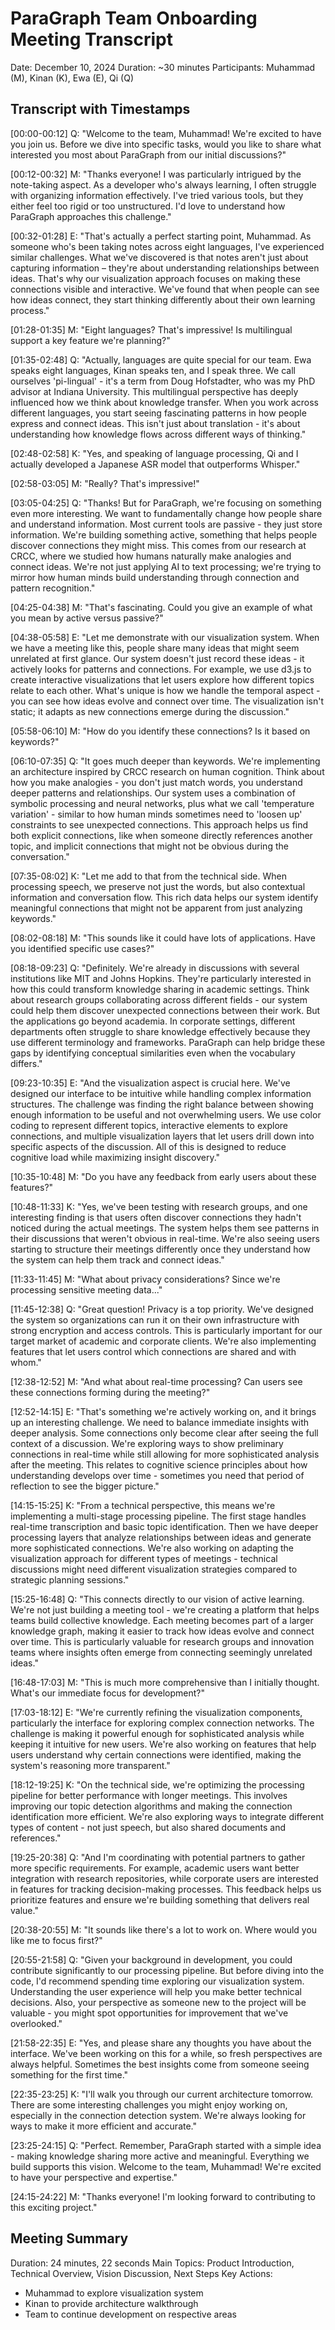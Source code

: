 # ParaGraph Team Onboarding Meeting Transcript
Date: December 10, 2024
Duration: ~30 minutes
Participants: Muhammad (M), Kinan (K), Ewa (E), Qi (Q)

## Transcript with Timestamps

[00:00-00:12] Q: "Welcome to the team, Muhammad! We're excited to have you join us. Before we dive into specific tasks, would you like to share what interested you most about ParaGraph from our initial discussions?"

[00:12-00:32] M: "Thanks everyone! I was particularly intrigued by the note-taking aspect. As a developer who's always learning, I often struggle with organizing information effectively. I've tried various tools, but they either feel too rigid or too unstructured. I'd love to understand how ParaGraph approaches this challenge."

[00:32-01:28] E: "That's actually a perfect starting point, Muhammad. As someone who's been taking notes across eight languages, I've experienced similar challenges. What we've discovered is that notes aren't just about capturing information – they're about understanding relationships between ideas. That's why our visualization approach focuses on making these connections visible and interactive. We've found that when people can see how ideas connect, they start thinking differently about their own learning process."

[01:28-01:35] M: "Eight languages? That's impressive! Is multilingual support a key feature we're planning?"

[01:35-02:48] Q: "Actually, languages are quite special for our team. Ewa speaks eight languages, Kinan speaks ten, and I speak three. We call ourselves 'pi-lingual' - it's a term from Doug Hofstadter, who was my PhD advisor at Indiana University. This multilingual perspective has deeply influenced how we think about knowledge transfer. When you work across different languages, you start seeing fascinating patterns in how people express and connect ideas. This isn't just about translation - it's about understanding how knowledge flows across different ways of thinking."

[02:48-02:58] K: "Yes, and speaking of language processing, Qi and I actually developed a Japanese ASR model that outperforms Whisper."

[02:58-03:05] M: "Really? That's impressive!"

[03:05-04:25] Q: "Thanks! But for ParaGraph, we're focusing on something even more interesting. We want to fundamentally change how people share and understand information. Most current tools are passive - they just store information. We're building something active, something that helps people discover connections they might miss. This comes from our research at CRCC, where we studied how humans naturally make analogies and connect ideas. We're not just applying AI to text processing; we're trying to mirror how human minds build understanding through connection and pattern recognition."

[04:25-04:38] M: "That's fascinating. Could you give an example of what you mean by active versus passive?"

[04:38-05:58] E: "Let me demonstrate with our visualization system. When we have a meeting like this, people share many ideas that might seem unrelated at first glance. Our system doesn't just record these ideas - it actively looks for patterns and connections. For example, we use d3.js to create interactive visualizations that let users explore how different topics relate to each other. What's unique is how we handle the temporal aspect - you can see how ideas evolve and connect over time. The visualization isn't static; it adapts as new connections emerge during the discussion."

[05:58-06:10] M: "How do you identify these connections? Is it based on keywords?"

[06:10-07:35] Q: "It goes much deeper than keywords. We're implementing an architecture inspired by CRCC research on human cognition. Think about how you make analogies - you don't just match words, you understand deeper patterns and relationships. Our system uses a combination of symbolic processing and neural networks, plus what we call 'temperature variation' - similar to how human minds sometimes need to 'loosen up' constraints to see unexpected connections. This approach helps us find both explicit connections, like when someone directly references another topic, and implicit connections that might not be obvious during the conversation."

[07:35-08:02] K: "Let me add to that from the technical side. When processing speech, we preserve not just the words, but also contextual information and conversation flow. This rich data helps our system identify meaningful connections that might not be apparent from just analyzing keywords."

[08:02-08:18] M: "This sounds like it could have lots of applications. Have you identified specific use cases?"

[08:18-09:23] Q: "Definitely. We're already in discussions with several institutions like MIT and Johns Hopkins. They're particularly interested in how this could transform knowledge sharing in academic settings. Think about research groups collaborating across different fields - our system could help them discover unexpected connections between their work. But the applications go beyond academia. In corporate settings, different departments often struggle to share knowledge effectively because they use different terminology and frameworks. ParaGraph can help bridge these gaps by identifying conceptual similarities even when the vocabulary differs."

[09:23-10:35] E: "And the visualization aspect is crucial here. We've designed our interface to be intuitive while handling complex information structures. The challenge was finding the right balance between showing enough information to be useful and not overwhelming users. We use color coding to represent different topics, interactive elements to explore connections, and multiple visualization layers that let users drill down into specific aspects of the discussion. All of this is designed to reduce cognitive load while maximizing insight discovery."

[10:35-10:48] M: "Do you have any feedback from early users about these features?"

[10:48-11:33] K: "Yes, we've been testing with research groups, and one interesting finding is that users often discover connections they hadn't noticed during the actual meetings. The system helps them see patterns in their discussions that weren't obvious in real-time. We're also seeing users starting to structure their meetings differently once they understand how the system can help them track and connect ideas."

[11:33-11:45] M: "What about privacy considerations? Since we're processing sensitive meeting data..."

[11:45-12:38] Q: "Great question! Privacy is a top priority. We've designed the system so organizations can run it on their own infrastructure with strong encryption and access controls. This is particularly important for our target market of academic and corporate clients. We're also implementing features that let users control which connections are shared and with whom."

[12:38-12:52] M: "And what about real-time processing? Can users see these connections forming during the meeting?"

[12:52-14:15] E: "That's something we're actively working on, and it brings up an interesting challenge. We need to balance immediate insights with deeper analysis. Some connections only become clear after seeing the full context of a discussion. We're exploring ways to show preliminary connections in real-time while still allowing for more sophisticated analysis after the meeting. This relates to cognitive science principles about how understanding develops over time - sometimes you need that period of reflection to see the bigger picture."

[14:15-15:25] K: "From a technical perspective, this means we're implementing a multi-stage processing pipeline. The first stage handles real-time transcription and basic topic identification. Then we have deeper processing layers that analyze relationships between ideas and generate more sophisticated connections. We're also working on adapting the visualization approach for different types of meetings - technical discussions might need different visualization strategies compared to strategic planning sessions."

[15:25-16:48] Q: "This connects directly to our vision of active learning. We're not just building a meeting tool - we're creating a platform that helps teams build collective knowledge. Each meeting becomes part of a larger knowledge graph, making it easier to track how ideas evolve and connect over time. This is particularly valuable for research groups and innovation teams where insights often emerge from connecting seemingly unrelated ideas."

[16:48-17:03] M: "This is much more comprehensive than I initially thought. What's our immediate focus for development?"

[17:03-18:12] E: "We're currently refining the visualization components, particularly the interface for exploring complex connection networks. The challenge is making it powerful enough for sophisticated analysis while keeping it intuitive for new users. We're also working on features that help users understand why certain connections were identified, making the system's reasoning more transparent."

[18:12-19:25] K: "On the technical side, we're optimizing the processing pipeline for better performance with longer meetings. This involves improving our topic detection algorithms and making the connection identification more efficient. We're also exploring ways to integrate different types of content - not just speech, but also shared documents and references."

[19:25-20:38] Q: "And I'm coordinating with potential partners to gather more specific requirements. For example, academic users want better integration with research repositories, while corporate users are interested in features for tracking decision-making processes. This feedback helps us prioritize features and ensure we're building something that delivers real value."

[20:38-20:55] M: "It sounds like there's a lot to work on. Where would you like me to focus first?"

[20:55-21:58] Q: "Given your background in development, you could contribute significantly to our processing pipeline. But before diving into the code, I'd recommend spending time exploring our visualization system. Understanding the user experience will help you make better technical decisions. Also, your perspective as someone new to the project will be valuable - you might spot opportunities for improvement that we've overlooked."

[21:58-22:35] E: "Yes, and please share any thoughts you have about the interface. We've been working on this for a while, so fresh perspectives are always helpful. Sometimes the best insights come from someone seeing something for the first time."

[22:35-23:25] K: "I'll walk you through our current architecture tomorrow. There are some interesting challenges you might enjoy working on, especially in the connection detection system. We're always looking for ways to make it more efficient and accurate."

[23:25-24:15] Q: "Perfect. Remember, ParaGraph started with a simple idea - making knowledge sharing more active and meaningful. Everything we build supports this vision. Welcome to the team, Muhammad! We're excited to have your perspective and expertise."

[24:15-24:22] M: "Thanks everyone! I'm looking forward to contributing to this exciting project."

## Meeting Summary
Duration: 24 minutes, 22 seconds
Main Topics: Product Introduction, Technical Overview, Vision Discussion, Next Steps
Key Actions: 
- Muhammad to explore visualization system
- Kinan to provide architecture walkthrough
- Team to continue development on respective areas